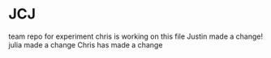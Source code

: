 # JCJ
team repo for experiment
chris is working on this file
Justin made a change!
julia made a change
Chris has made a change